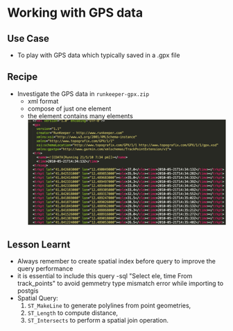 # Working with GPS data
## Use Case
* To play with GPS data which typically saved in a .gpx file
## Recipe
  * Investigate the GPS data in `runkeeper-gpx.zip`
      * xml format
      * compose of just one <trk> element
      * the <trk> element contains many <trkpt> elements      
   ![img](./img/GPS%20Data.png)

## Lesson Learnt
* Always remember to create spatial index before query to improve the query performance
* it is essential to include this query -sql "Select ele, time From track_points" to avoid gemmetry type mismatch error while importing to postgis
* Spatial Query:
  1. `ST_MakeLine` to generate polylines from point geometries, 
  2. `ST_Length` to compute distance, 
  3. `ST_Intersects` to perform a spatial join operation. 